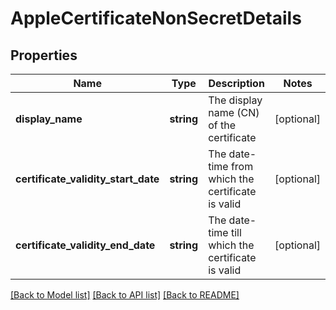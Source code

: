 # AppleCertificateNonSecretDetails

## Properties
Name | Type | Description | Notes
------------ | ------------- | ------------- | -------------
**display_name** | **string** | The display name (CN) of the certificate | [optional] 
**certificate_validity_start_date** | **string** | The date-time from which the certificate is valid | [optional] 
**certificate_validity_end_date** | **string** | The date-time till which the certificate is valid | [optional] 

[[Back to Model list]](../README.md#documentation-for-models) [[Back to API list]](../README.md#documentation-for-api-endpoints) [[Back to README]](../README.md)

